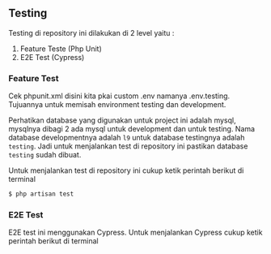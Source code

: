 ## Testing

Testing di repository ini dilakukan di 2 level yaitu :

1. Feature Teste (Php Unit)
2. E2E Test (Cypress)

### Feature Test

Cek phpunit.xml disini kita pkai custom .env namanya .env.testing. Tujuannya untuk memisah environment testing dan development.

Perhatikan database yang digunakan untuk project ini adalah mysql, mysqlnya dibagi 2 ada mysql untuk development dan untuk testing. Nama database developmentnya adalah `l9` untuk database testingnya adalah `testing`. Jadi untuk menjalankan test di repository ini pastikan database `testing` sudah dibuat.

Untuk menjalankan test di repository ini cukup ketik perintah berikut di terminal

```bash
$ php artisan test
```

### E2E Test

E2E test ini menggunakan Cypress. Untuk menjalankan Cypress cukup ketik perintah berikut di terminal

```bash

```

